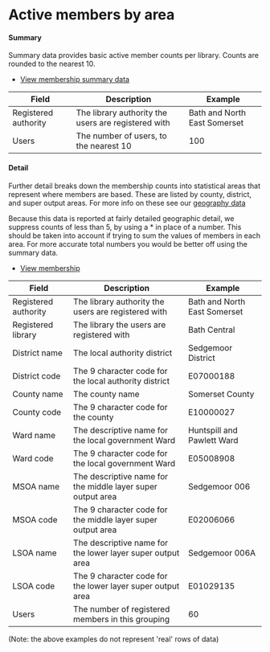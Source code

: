 Active members by area
======================

#### Summary

Summary data provides basic active member counts per library. Counts are rounded to the nearest 10.

- [View membership summary data](https://github.com/LibrariesWest/opendata/blob/origin1/membership/members_summary.csv)

| Field | Description | Example |
| ----- | ----------- | ------- |
| Registered authority | The library authority the users are registered with | Bath and North East Somerset |
| Users | The number of users, to the nearest 10 | 100 |

#### Detail

Further detail breaks down the membership counts into statistical areas that represent where members are based. These are listed by county, district, and super output areas. For more info on these see our [geography data](./../geography/README.md)

Because this data is reported at fairly detailed geographic detail, we suppress counts of less than 5, by using a * in place of a number. This should be taken into account if trying to sum the values of members in each area. For more accurate total numbers you would be better off using the summary data.

- [View membership](https://github.com/LibrariesWest/opendata/blob/origin1/membership/members.csv)

| Field | Description | Example |
| ----- | ----------- | ------- |
| Registered authority | The library authority the users are registered with | Bath and North East Somerset |
| Registered library | The library the users are registered with | Bath Central |
| District name | The local authority district | Sedgemoor District |
| District code | The 9 character code for the local authority district  | E07000188 |
| County name | The county name | Somerset County |
| County code | The 9 character code for the county | E10000027 |
| Ward name | The descriptive name for the local government Ward | Huntspill and Pawlett Ward |
| Ward code | The 9 character code for the local government Ward | E05008908 |
| MSOA name | The descriptive name for the middle layer super output area | Sedgemoor 006 |
| MSOA code | The 9 character code for the middle layer super output area | E02006066 |
| LSOA name | The descriptive name for the lower layer super output area | Sedgemoor 006A |
| LSOA code | The 9 character code for the lower layer super output area | E01029135 |
| Users | The number of registered members in this grouping | 60 |

(Note: the above examples do not represent 'real' rows of data)
